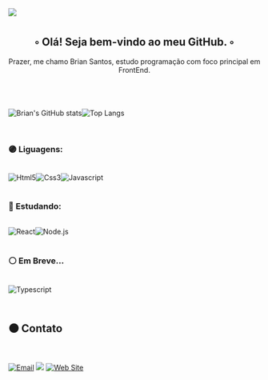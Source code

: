 <img align='center' src='https://user-images.githubusercontent.com/101475826/162542137-34d12c73-bd6a-406d-b350-0664b88e9a5a.jpg'>

#

<div align='center'>
  <h2>◦ Olá! Seja bem-vindo ao meu GitHub. ◦</h2> 
  <p>Prazer, me chamo Brian Santos, estudo programação com foco principal em FrontEnd.</p>
</div>

#

<div style="display: flex; padding: 1rem 0" align='start'>
  
  ![Brian's GitHub stats](https://github-readme-stats.vercel.app/api?username=BadBoyORG&show_icons=true&theme=tokyonight&text_color=999999&locale=pt-br)
  
  ![Top Langs](https://github-readme-stats.vercel.app/api/top-langs/?username=BadBoyORG&bg_color=00000000&text_color=999999&hide_border=true&locale=pt-br)  
</div>

### 🟣 Liguagens:

<div style="display: flex; padding: 1rem 0">
  <img height="" width="" alt='Html5' src="https://img.shields.io/badge/HTML5-E34F26?style=for-the-badge&logo=html5&logoColor=white">
  <img height="" width="" alt='Css3' src="https://img.shields.io/badge/CSS3-1572B6?style=for-the-badge&logo=css3&logoColor=white"> 
  <img height="" width="" alt='Javascript' src="https://img.shields.io/badge/JavaScript-323330?style=for-the-badge&logo=javascript&logoColor=F7DF1E">  
</div>

### 🔵 Estudando:

<div style="display: flex; padding: 1rem 0">
  <img height="" width="" alt="React" src="https://img.shields.io/badge/React-20232A?style=for-the-badge&logo=react&logoColor=61DAFB">
  <img height="" width="" alt="Node.js" src="https://img.shields.io/badge/Node.js-43853D?style=for-the-badge&logo=node.js&logoColor=white">
</div>

### ⚪ Em Breve...

<div style="display: flex; padding: 1rem 0">
  <img height="" width="" alt="Typescript" src="https://img.shields.io/badge/TypeScript-007ACC?style=for-the-badge&logo=typescript&logoColor=white">
</div>

#

## ⚫ Contato

<div style="display: flex; padding: 1rem 0">
  
  [![Email](https://img.shields.io/badge/mail-7030a0?style=for-the-badge&logo=Gmail&logoColor=white)](mailto:sbriansantos2002@gmail.com)
  <a href="https://www.linkedin.com/in/brian-santos-790729212/"><img src="https://img.shields.io/badge/LinkedIn-0077B5?style=for-the-badge&logo=linkedin&logoColor=white"></a>
  [![Web Site](https://img.shields.io/badge/web%20site-7030a0?style=for-the-badge&logo=Google%20Chrome&logoColor=white)](https://github.com/BadBoyORG)
</div>

#
